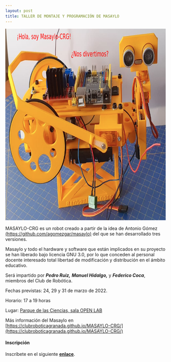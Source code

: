 ```yaml
---
layout: post
title: TALLER DE MONTAJE Y PROGRAMACIÓN DE MASAYLO
---
```


<p align="center" >
<img src="/images/masaylo.png" width="800" height="600"/>


</p>


MASAYLO-CRG es un robot creado a partir de la idea de Antonio Gómez [(https://github.com/agomezgar/masaylo)](https://github.com/agomezgar/masaylo) del que se han desarrollado tres versiones.

Masaylo y todo el hardware y software que están implicados en su proyecto se han liberado bajo licencia GNU 3.0, por lo que conceden al personal docente interesado total libertad de modificación y distribución en el ámbito educativo.










Será impartido por ***Pedro Ruiz,*** ***Manuel Hidalgo,*** y ***Federico Coca***,  miembros del Club de Robótica.


Fechas previstas: 24, 29 y 31 de marzo de 2022.

Horario: 17 a 19 horas


Lugar: [Parque de las Ciencias, sala OPEN LAB](https://goo.gl/maps/aQC1afhE8HR9uaVx8)


Más información del Masaylo en [https://clubroboticagranada.github.io/MASAYLO-CRG/](https://clubroboticagranada.github.io/MASAYLO-CRG/)

#### Inscripción ####
Inscríbete en el siguiente [**enlace**](https://forms.gle/Ju3uLdttLj4N5vsv9).
